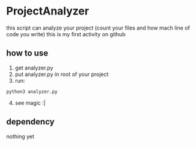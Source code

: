 # ProjectAnalyzer
this script can analyze your project (count your files and how mach line of code you write)
this is my first activity on github

## how to use
1. get analyzer.py
2. put analyzer.py in root of your project 
3. run:
~~~posh
python3 analyzer.py
~~~
4. see magic :|

## dependency
nothing yet
